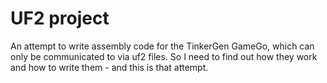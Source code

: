 # UF2 project
An attempt to write assembly code for the TinkerGen GameGo, which can only be communicated to via uf2 files. So I need to find out how they work and how to write them - and this is that attempt.